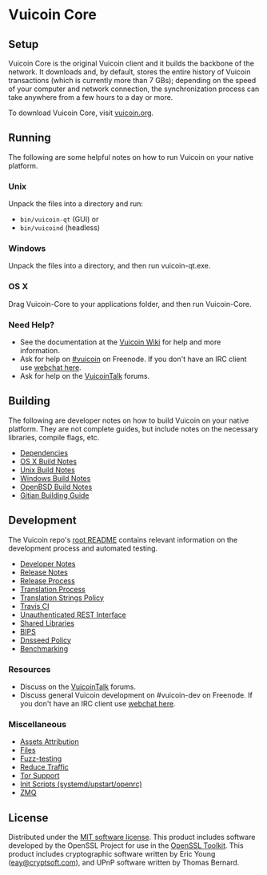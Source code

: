 Vuicoin Core
=============

Setup
---------------------
Vuicoin Core is the original Vuicoin client and it builds the backbone of the network. It downloads and, by default, stores the entire history of Vuicoin transactions (which is currently more than 7 GBs); depending on the speed of your computer and network connection, the synchronization process can take anywhere from a few hours to a day or more.

To download Vuicoin Core, visit [vuicoin.org](https://vuicoin.org).

Running
---------------------
The following are some helpful notes on how to run Vuicoin on your native platform.

### Unix

Unpack the files into a directory and run:

- `bin/vuicoin-qt` (GUI) or
- `bin/vuicoind` (headless)

### Windows

Unpack the files into a directory, and then run vuicoin-qt.exe.

### OS X

Drag Vuicoin-Core to your applications folder, and then run Vuicoin-Core.

### Need Help?

* See the documentation at the [Vuicoin Wiki](https://vuicoin.info/)
for help and more information.
* Ask for help on [#vuicoin](http://webchat.freenode.net?channels=vuicoin) on Freenode. If you don't have an IRC client use [webchat here](http://webchat.freenode.net?channels=vuicoin).
* Ask for help on the [VuicoinTalk](https://vuicointalk.io/) forums.

Building
---------------------
The following are developer notes on how to build Vuicoin on your native platform. They are not complete guides, but include notes on the necessary libraries, compile flags, etc.

- [Dependencies](dependencies.md)
- [OS X Build Notes](build-osx.md)
- [Unix Build Notes](build-unix.md)
- [Windows Build Notes](build-windows.md)
- [OpenBSD Build Notes](build-openbsd.md)
- [Gitian Building Guide](gitian-building.md)

Development
---------------------
The Vuicoin repo's [root README](/README.md) contains relevant information on the development process and automated testing.

- [Developer Notes](developer-notes.md)
- [Release Notes](release-notes.md)
- [Release Process](release-process.md)
- [Translation Process](translation_process.md)
- [Translation Strings Policy](translation_strings_policy.md)
- [Travis CI](travis-ci.md)
- [Unauthenticated REST Interface](REST-interface.md)
- [Shared Libraries](shared-libraries.md)
- [BIPS](bips.md)
- [Dnsseed Policy](dnsseed-policy.md)
- [Benchmarking](benchmarking.md)

### Resources
* Discuss on the [VuicoinTalk](https://vuicointalk.io/) forums.
* Discuss general Vuicoin development on #vuicoin-dev on Freenode. If you don't have an IRC client use [webchat here](http://webchat.freenode.net/?channels=vuicoin-dev).

### Miscellaneous
- [Assets Attribution](assets-attribution.md)
- [Files](files.md)
- [Fuzz-testing](fuzzing.md)
- [Reduce Traffic](reduce-traffic.md)
- [Tor Support](tor.md)
- [Init Scripts (systemd/upstart/openrc)](init.md)
- [ZMQ](zmq.md)

License
---------------------
Distributed under the [MIT software license](/COPYING).
This product includes software developed by the OpenSSL Project for use in the [OpenSSL Toolkit](https://www.openssl.org/). This product includes
cryptographic software written by Eric Young ([eay@cryptsoft.com](mailto:eay@cryptsoft.com)), and UPnP software written by Thomas Bernard.
